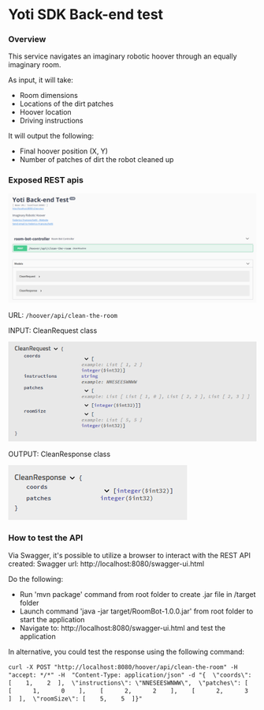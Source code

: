 # Yoti SDK Back-end test

### Overview
This service navigates an imaginary robotic hoover through an equally imaginary room.

As input, it will take:
* Room dimensions
* Locations of the dirt patches
* Hoover location
* Driving instructions

It will output the following:

* Final hoover position (X, Y)
* Number of patches of dirt the robot cleaned up

### Exposed REST apis

![exposed apis](docs/exposed-api.png)

URL: `/hoover/api/clean-the-room`

INPUT: CleanRequest class

![request model](docs/request-model.png)


OUTPUT: CleanResponse class

![response-model](docs/response-model.png)

### How to test the API

Via Swagger, it's possible to utilize a browser to interact with the REST API created:
Swagger url: http://localhost:8080/swagger-ui.html

Do the following:
* Run 'mvn package' command from root folder to create .jar file in /target folder
* Launch command 'java -jar target/RoomBot-1.0.0.jar' from root folder to start the application
* Navigate to: http://localhost:8080/swagger-ui.html and test the application

In alternative, you could test the response using the following command:
```
curl -X POST "http://localhost:8080/hoover/api/clean-the-room" -H  "accept: */*" -H  "Content-Type: application/json" -d "{  \"coords\": [    1,    2  ],  \"instructions\": \"NNESEESWNWW\",  \"patches\": [    [      1,      0    ],    [      2,      2    ],    [      2,      3    ]  ],  \"roomSize\": [    5,    5  ]}"
```

